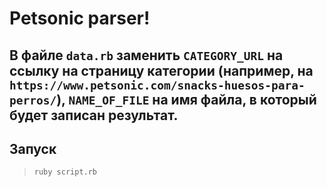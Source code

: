 # Petsonic parser!

## В файле `data.rb` заменить `CATEGORY_URL` на ссылку на страницу категории (например, на `https://www.petsonic.com/snacks-huesos-para-perros/`), `NAME_OF_FILE` на имя файла, в который будет записан результат.

## Запуск

>`ruby script.rb`


